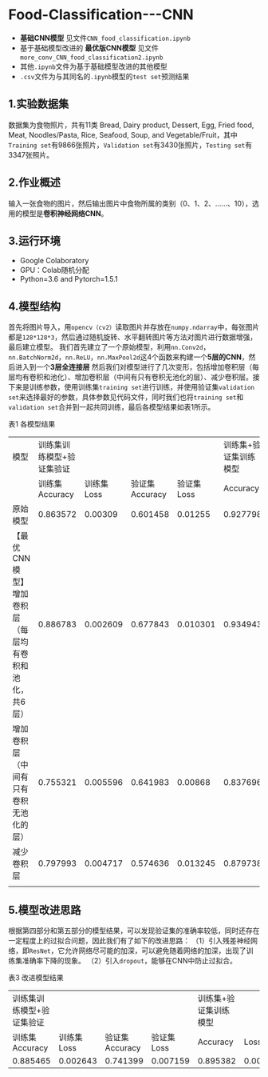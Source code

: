# Food-Classification---CNN
* **基础CNN模型** 见文件`CNN_food_classification.ipynb`
* 基于基础模型改进的 **最优版CNN模型** 见文件`more_conv_CNN_food_classification2.ipynb`
* 其他`.ipynb`文件为基于基础模型改进的其他模型
* `.csv`文件为与其同名的`.ipynb`模型的`test set`预测结果
## 1.实验数据集
数据集为食物照片，共有11类 Bread, Dairy product, Dessert, Egg, Fried food, Meat, Noodles/Pasta, Rice, Seafood, Soup, and Vegetable/Fruit，其中`Training set`有9866张照片，`Validation set`有3430张照片，`Testing set`有3347张照片。
## 2.作业概述
输入一张食物的图片，然后输出图片中食物所属的类别（0、1、2、……、10），选用的模型是**卷积神经网络CNN**。
## 3.运行环境
* Google Colaboratory
* GPU：Colab随机分配
* Python=3.6 and Pytorch=1.5.1
## 4.模型结构
首先将图片导入，用`opencv（cv2）`读取图片并存放在`numpy.ndarray`中，每张图片都是`128*128*3`，然后通过随机旋转、水平翻转图片等方法对图片进行数据增强，最后建立模型。
我们首先建立了一个原始模型，利用`nn.Conv2d`，`nn.BatchNorm2d`，`nn.ReLU`，`nn.MaxPool2d`这4个函数来构建一个**5层的CNN**，然后进入到一个**3层全连接层**
然后我们对模型进行了几次变形，包括增加卷积层（每层均有卷积和池化）、增加卷积层（中间有只有卷积无池化的层）、减少卷积层。接下来是训练参数，使用训练集`training set`进行训练，并使用验证集`validation set`来选择最好的参数，具体参数见代码文件，同时我们也将`training set`和`validation set`合并到一起共同训练，最后各模型结果如表1所示。

表1 各模型结果
<table>
   <tr>
      <td>模型</td>
      <td>训练集训练模型+验证集验证</td>
      <td></td>
      <td></td>
      <td></td>
      <td>训练集+验证集训练模型</td>
      <td></td>
   </tr>
   <tr>
      <td></td>
      <td>训练集Accuracy</td>
      <td>训练集Loss</td>
      <td>验证集Accuracy</td>
      <td>验证集Loss</td>
      <td>Accuracy</td>
      <td>Loss</td>
   </tr>
   <tr>
      <td>原始模型</td>
      <td>0.863572</td>
      <td>0.00309</td>
      <td>0.601458</td>
      <td>0.01255</td>
      <td>0.927798</td>
      <td>0.001628</td>
   </tr>
   <tr>
      <td>【最优CNN模型】增加卷积层（每层均有卷积和池化，共6层）</td>
      <td>0.886783</td>
      <td>0.002609</td>
      <td>0.677843</td>
      <td>0.010301</td>
      <td>0.934943</td>
      <td>0.00145</td>
   </tr>
   <tr>
      <td>增加卷积层（中间有只有卷积无池化的层）</td>
      <td>0.755321</td>
      <td>0.005596</td>
      <td>0.641983</td>
      <td>0.00868</td>
      <td>0.837696</td>
      <td>0.003616</td>
   </tr>
   <tr>
      <td>减少卷积层</td>
      <td>0.797993</td>
      <td>0.004717</td>
      <td>0.574636</td>
      <td>0.013245</td>
      <td>0.879738</td>
      <td>0.002646</td>
   </tr>
   <tr>
      <td></td>
   </tr>
</table>

## 5.模型改进思路
根据第四部分和第五部分的模型结果，可以发现验证集的准确率较低，同时还存在一定程度上的过拟合问题，因此我们有了如下的改进思路：
（1）引入残差神经网络，即`ResNet`，它允许网络尽可能的加深，可以避免随着网络的加深，出现了训练集准确率下降的现象。
（2）引入`dropout`，能够在CNN中防止过拟合。

表3 改进模型结果
<table>
   <tr>
      <td>训练集训练模型+验证集验证</td>
      <td></td>
      <td></td>
      <td></td>
      <td>训练集+验证集训练模型</td>
      <td></td>
   </tr>
   <tr>
      <td>训练集Accuracy</td>
      <td>训练集Loss</td>
      <td>验证集Accuracy</td>
      <td>验证集Loss</td>
      <td>Accuracy</td>
      <td>Loss</td>
   </tr>
   <tr>
      <td>0.885465</td>
      <td>0.002643</td>
      <td>0.741399</td>
      <td>0.007159</td>
      <td>0.895382</td>
      <td>0.00237</td>
   </tr>
</table>
